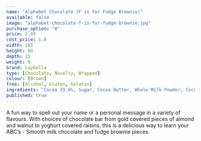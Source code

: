 ```yaml
---
name: "Alphabet Chocolate (F is for Fudge Brownie)"
available: false
image: "alphabet-chocolate-f-is-for-fudge-brownie.jpg"
purchase_option: "0"
price: 2.89
cost_price: 1.8
width: 165
height: 80
depth: 15
weight: 0
brand: Laybella
type: [Chocolate, Novelty, Wrapped]
colour: [Brown]
free: [Alcohol, Gluten, Gelatin]
ingredients: "Cocoa 33.6%, Sugar, Cocoa Butter, Whole Milk Powder, Cocoa Mass, Soy Lecithin, Flavouring: Natural Vanilla, Granulated Sugar, Full Cream, Sweetened Condensed Milk, Fondant (Sugar, Glucose, Water), Vegetable Oil, Cocoa Powder, Glucose"
published: true
---
```

A fun way to spell out your name or a personal message in a variety of flavours. With choices of chocolate bar from gold covered pieces of almond and walnut to yoghurt covered raisins, this is a delicious way to learn your ABC’s - Smooth milk chocolate and fudge brownie pieces.